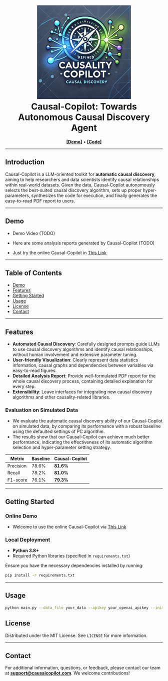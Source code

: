 <h1 align="center">
<img src="logo.webp" width="300" alt="JiuZhang" />
<br>
Causal-Copilot: Towards Autonomous Causal Discovery Agent
</h1>
<p align="center">
  <a href="https://921b68852c4d574f0e.gradio.live/"><b>[Demo]</b></a> •
  <a href="https://github.com/Lancelot39/Causal-Copilot"><b>[Code]</b></a>
</p>


---

## Introduction

Causal-Copilot is a LLM-oriented toolkit for **automatic causal discovery**, aiming to help researchers and data scientists identify causal relationships within real-world datasets. Given the data, Causal-Copilot autonomously selects the best-suited causal discovery algorithm, sets up proper hyper-parameters, synthesizes the code for execution, and finally generates the easy-to-read PDF report to users.

---

## Demo

- Demo Video (TODO)

- Here are some analysis reports generated by Causal-Copilot (TODO)

- Just try the online Causal-Copilot in [This Link](https://921b68852c4d574f0e.gradio.live/)

---

## Table of Contents

- [Demo](#Demo)
- [Features](#features)
- [Getting Started](#getting-started)
- [Usage](#usage)
- [License](#license)
- [Contact](#Contact)

---

## Features

- **Automated Causal Discovery**: Carefully designed prompts guide LLMs to use causal discovery algorithms and identify causal relationships, without human involvement and extensive parameter tuning.
- **User-friendly Visualization**: Clearly represent data statistics information, causal graphs and dependencies between variables via easy-to-read figures.
- **Detailed Analysis Report**: Provide well-formulated PDF report for the whole causal discovery process, containing detailed explanation for every step.
- **Extensibility**: Leave interfaces for integrating new causal discovery algorithms and other causality-related libraries.

### Evaluation on Simulated Data

- We evaluate the automatic causal discovery ability of our Causal-Copilot on simulated data, by comparing its performance with a robust baseline using the defaulted settings of PC algorithm.
- The results show that our Causal-Copilot can achieve much better performance, indicating the effectiveness of its automatic algorithm selection and hyper-parameter setting strategy.

| Metric    | Baseline | Causal-Copilot |
|-----------|----------|-------------------|
| Precision | 78.6%    | **81.6%**         |
| Recall    | 78.2%    | **81.0%**         |
| F1-score  | 76.1%    | **79.3%**         |

---

## Getting Started

### Online Demo

- Welcome to use the online Causal-Copilot via [This Link](https://921b68852c4d574f0e.gradio.live/)


### Local Deployment

- **Python 3.8+**
- Required Python libraries (specified in `requirements.txt`)

Ensure you have the necessary dependencies installed by running:

```bash
pip install -r requirements.txt
```

---

## Usage

```bash
python main.py --data_file your_data --apikey your_openai_apikey --initial_query your_user_query
```

## License

Distributed under the MIT License. See `LICENSE` for more information.

---

## Contact

For additional information, questions, or feedback, please contact our team at **support@causalcopilot.com**. We welcome contributions!


